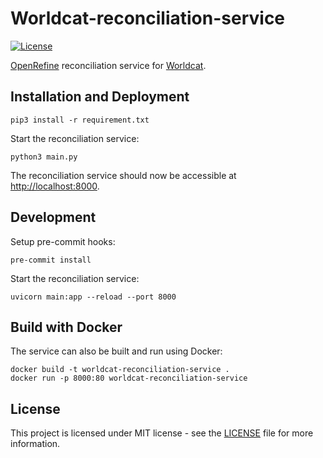 # Worldcat-reconciliation-service
[![License](https://img.shields.io/github/license/FAIRDataTeam/OpenRefine-metadata-extension)](LICENSE)

[OpenRefine](http://openrefine.org) reconciliation service for [Worldcat](https://www.worldcat.org).

## Installation and Deployment

```console
pip3 install -r requirement.txt
```

Start the reconciliation service:
```console
python3 main.py
```

The reconciliation service should now be accessible at [http://localhost:8000](http://localhost:8000). 

## Development

Setup pre-commit hooks:
```console
pre-commit install
```

Start the reconciliation service:
```console
uvicorn main:app --reload --port 8000
```

## Build with Docker

The service can also be built and run using Docker:

```console
docker build -t worldcat-reconciliation-service .
docker run -p 8000:80 worldcat-reconciliation-service
```

## License

This project is licensed under MIT license - see the [LICENSE](LICENSE) file for more information.
